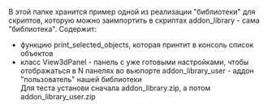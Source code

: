 В этой папке хранится пример одной из реализации "библиотеки" для скриптов, которую можно заимпортить в скриптах
addon_library - сама "библиотека". Содержит:
- функцию print_selected_objects, которая принтит в консоль список объектов 
- класс View3dPanel - панель с уже готовыми настройками, чтобы отображаться в N панелях во вьюпорте
addon_library_user - аддон "пользователь" нашей библиотеки <br />
Для теста установи сначала addon_library.zip, а потом addon_library_user.zip